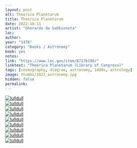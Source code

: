 ```yaml
---
layout: post
alt: Theorica Planetarum
title: Theorica Planetarum
date: 2022-10-11
artist: "Gherardo da Sabbioneta"
loc: 
author:
year: "1478"
category: "Books / Astronomy"
book: yes
notes: 
link: "https://www.loc.gov/item/87176190/" 
linktext: "Theorica Planetarum (Library of Congress)"
tags: [cosmography, diagram, astronomy, 1400s, astrology]
image: thumbs/2022_astronomy.jpg
hidden: false
permalink:
---
```





<div class="post_image">
	<a href="{{ site.baseurl }}/images/posts/2022_astronomy/001.jpg" target="_blank">
	<img src="{{ site.baseurl }}/images/posts/2022_astronomy/001.jpg" alt="lulldull"></a>
</div>

<div class="post_image">
	<a href="{{ site.baseurl }}/images/posts/2022_astronomy/002.jpg" target="_blank">
	<img src="{{ site.baseurl }}/images/posts/2022_astronomy/002.jpg" alt="lulldull"></a>
</div>

<div class="post_image">
	<a href="{{ site.baseurl }}/images/posts/2022_astronomy/003.jpg" target="_blank">
	<img src="{{ site.baseurl }}/images/posts/2022_astronomy/003.jpg" alt="lulldull"></a>
</div>

<div class="post_image">
	<a href="{{ site.baseurl }}/images/posts/2022_astronomy/004.jpg" target="_blank">
	<img src="{{ site.baseurl }}/images/posts/2022_astronomy/004.jpg" alt="lulldull"></a>
</div>


<div class="post_image">
	<a href="{{ site.baseurl }}/images/posts/2022_astronomy/005.jpg" target="_blank">
	<img src="{{ site.baseurl }}/images/posts/2022_astronomy/005.jpg" alt="lulldull"></a>
</div>

<div class="post_image">
	<a href="{{ site.baseurl }}/images/posts/2022_astronomy/006.jpg" target="_blank">
	<img src="{{ site.baseurl }}/images/posts/2022_astronomy/006.jpg" alt="lulldull"></a>
</div>

<div class="post_image">
	<a href="{{ site.baseurl }}/images/posts/2022_astronomy/007.jpg" target="_blank">
	<img src="{{ site.baseurl }}/images/posts/2022_astronomy/007.jpg" alt="lulldull"></a>
</div>

<div class="post_image">
	<a href="{{ site.baseurl }}/images/posts/2022_astronomy/008.jpg" target="_blank">
	<img src="{{ site.baseurl }}/images/posts/2022_astronomy/008.jpg" alt="lulldull"></a>
</div>

<div class="post_image">
	<a href="{{ site.baseurl }}/images/posts/2022_astronomy/009.jpg" target="_blank">
	<img src="{{ site.baseurl }}/images/posts/2022_astronomy/009.jpg" alt="lulldull"></a>
</div>